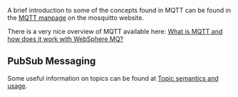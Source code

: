 A brief introduction to some of the concepts found in MQTT can be found in the [MQTT manpage](http://mosquitto.org/man/mqtt-7.html) on the mosquitto website.

There is a very nice overview of MQTT available here: [What is MQTT and how does it work with WebSphere MQ?](https://www.ibm.com/developerworks/mydeveloperworks/blogs/aimsupport/entry/what_is_mqtt_and_how_does_it_work_with_websphere_mq?lang=en)

## PubSub Messaging

Some useful information on topics can be found at [Topic semantics and usage](http://publib.boulder.ibm.com/infocenter/wmbhelp/v6r1m0/index.jsp?topic=/com.ibm.etools.mft.doc/aq13300_.htm).
